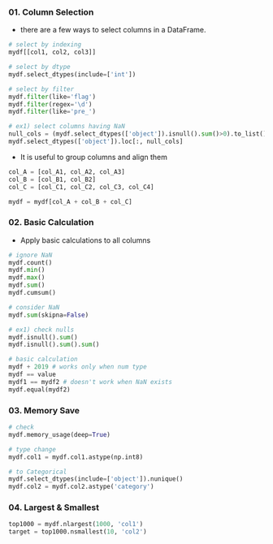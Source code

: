 ### 01. Column Selection

 - there are a few ways to select columns in a DataFrame.

```python
# select by indexing
mydf[[col1, col2, col3]]

# select by dtype
mydf.select_dtypes(include=['int'])

# select by filter
mydf.filter(like='flag')
mydf.filter(regex='\d')
mydf.filter(like='pre_')

# ex1) select columns having NaN
null_cols = (mydf.select_dtypes(['object']).isnull().sum()>0).to_list()
mydf.select_dtypes(['object']).loc[:, null_cols]
```

 - It is useful to group columns and align them
 
 ```python
 col_A = [col_A1, col_A2, col_A3]
 col_B = [col_B1, col_B2]
 col_C = [col_C1, col_C2, col_C3, col_C4]

 mydf = mydf[col_A + col_B + col_C]
 ```

### 02. Basic Calculation

 - Apply basic calculations to all columns
 
 ```python
# ignore NaN
mydf.count()
mydf.min()
mydf.max()
mydf.sum()
mydf.cumsum()

# consider NaN
mydf.sum(skipna=False)

# ex1) check nulls
mydf.isnull().sum()
mydf.isnull().sum().sum()

# basic calculation
mydf + 2019 # works only when num type
mydf == value
mydf1 == mydf2 # doesn't work when NaN exists
mydf.equal(mydf2)
 ```


### 03. Memory Save
```python
# check
mydf.memory_usage(deep=True)

# type change
mydf.col1 = mydf.col1.astype(np.int8)

# to Categorical
mydf.select_dtypes(include=['object']).nunique()
mydf.col2 = mydf.col2.astype('category')
```


### 04. Largest & Smallest
```python
top1000 = mydf.nlargest(1000, 'col1')
target = top1000.nsmallest(10, 'col2')
```
